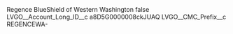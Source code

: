 <?xml version="1.0" encoding="UTF-8"?>
<CustomMetadata xmlns="http://soap.sforce.com/2006/04/metadata" xmlns:xsi="http://www.w3.org/2001/XMLSchema-instance" xmlns:xsd="http://www.w3.org/2001/XMLSchema">
    <label>Regence BlueShield of Western Washington</label>
    <protected>false</protected>
    <values>
        <field>LVGO__Account_Long_ID__c</field>
        <value xsi:type="xsd:string">a8D5G0000008ckJUAQ</value>
    </values>
    <values>
        <field>LVGO__CMC_Prefix__c</field>
        <value xsi:type="xsd:string">REGENCEWA-</value>
    </values>
</CustomMetadata>
